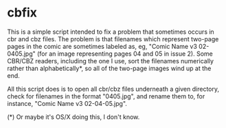 cbfix
=====

This is a simple script intended to fix a problem that sometimes occurs
in cbr and cbz files.  The problem is that filenames which represent two-page
pages in the comic are sometimes labeled as, eg, "Comic Name v3 02-0405.jpg"
(for an image representing pages 04 and 05 in issue 2). Some CBR/CBZ readers,
including the one I use, sort the filenames numerically rather than
alphabetically*, so all of the two-page images wind up at the end.

All this script does is to open all cbr/cbz files underneath a given
directory, check for filenames in the format "0405.jpg", and rename them
to, for instance, "Comic Name v3 02-04-05.jpg".

(*) Or maybe it's OS/X doing this, I don't know.
